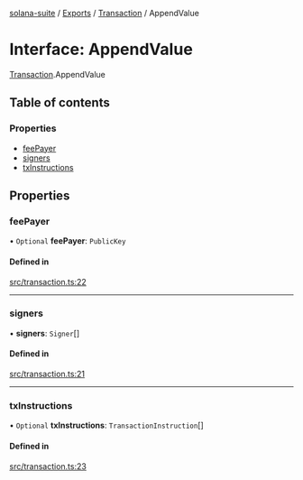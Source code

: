 [solana-suite](../README.md) / [Exports](../modules.md) / [Transaction](../modules/Transaction.md) / AppendValue

# Interface: AppendValue

[Transaction](../modules/Transaction.md).AppendValue

## Table of contents

### Properties

- [feePayer](Transaction.AppendValue.md#feepayer)
- [signers](Transaction.AppendValue.md#signers)
- [txInstructions](Transaction.AppendValue.md#txinstructions)

## Properties

### feePayer

• `Optional` **feePayer**: `PublicKey`

#### Defined in

[src/transaction.ts:22](https://github.com/fukaoi/solana-suite/blob/c7cf758/src/transaction.ts#L22)

___

### signers

• **signers**: `Signer`[]

#### Defined in

[src/transaction.ts:21](https://github.com/fukaoi/solana-suite/blob/c7cf758/src/transaction.ts#L21)

___

### txInstructions

• `Optional` **txInstructions**: `TransactionInstruction`[]

#### Defined in

[src/transaction.ts:23](https://github.com/fukaoi/solana-suite/blob/c7cf758/src/transaction.ts#L23)
